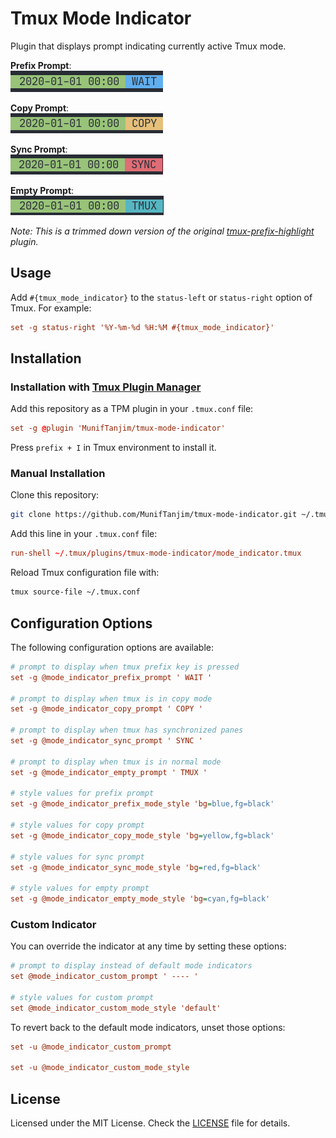 # Tmux Mode Indicator

Plugin that displays prompt indicating currently active Tmux mode.

**Prefix Prompt**:  
![Prefix Prompt](screenshots/prefix.png)

**Copy Prompt**:  
![Copy Prompt](screenshots/copy.png)

**Sync Prompt**:  
![Sync Prompt](screenshots/sync.png)

**Empty Prompt**:  
![Empty Prompt](screenshots/empty.png)

_Note: This is a trimmed down version of the original [tmux-prefix-highlight](https://github.com/tmux-plugins/tmux-prefix-highlight) plugin._

## Usage

Add `#{tmux_mode_indicator}` to the `status-left` or `status-right` option of Tmux. For example:

```conf
set -g status-right '%Y-%m-%d %H:%M #{tmux_mode_indicator}'
```

## Installation

### Installation with [Tmux Plugin Manager](https://github.com/tmux-plugins/tpm)

Add this repository as a TPM plugin in your `.tmux.conf` file:

```conf
set -g @plugin 'MunifTanjim/tmux-mode-indicator'
```

Press `prefix + I` in Tmux environment to install it.

### Manual Installation

Clone this repository:

```bash
git clone https://github.com/MunifTanjim/tmux-mode-indicator.git ~/.tmux/plugins/tmux-mode-indicator
```

Add this line in your `.tmux.conf` file:

```conf
run-shell ~/.tmux/plugins/tmux-mode-indicator/mode_indicator.tmux
```

Reload Tmux configuration file with:

```sh
tmux source-file ~/.tmux.conf
```

## Configuration Options

The following configuration options are available:

```ini
# prompt to display when tmux prefix key is pressed
set -g @mode_indicator_prefix_prompt ' WAIT '

# prompt to display when tmux is in copy mode
set -g @mode_indicator_copy_prompt ' COPY '

# prompt to display when tmux has synchronized panes
set -g @mode_indicator_sync_prompt ' SYNC '

# prompt to display when tmux is in normal mode
set -g @mode_indicator_empty_prompt ' TMUX '

# style values for prefix prompt
set -g @mode_indicator_prefix_mode_style 'bg=blue,fg=black'

# style values for copy prompt
set -g @mode_indicator_copy_mode_style 'bg=yellow,fg=black'

# style values for sync prompt
set -g @mode_indicator_sync_mode_style 'bg=red,fg=black'

# style values for empty prompt
set -g @mode_indicator_empty_mode_style 'bg=cyan,fg=black'
```

### Custom Indicator

You can override the indicator at any time by setting these options:

```ini
# prompt to display instead of default mode indicators
set @mode_indicator_custom_prompt ' ---- '

# style values for custom prompt
set @mode_indicator_custom_mode_style 'default'
```

To revert back to the default mode indicators, unset those options:

```ini
set -u @mode_indicator_custom_prompt

set -u @mode_indicator_custom_mode_style
```

## License

Licensed under the MIT License. Check the [LICENSE](./LICENSE) file for details.
